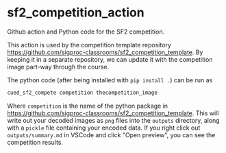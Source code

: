# sf2_competition_action

Github action and Python code for the SF2 competition.

This action is used by the competition template repository https://github.com/sigproc-classrooms/sf2_competition_template.
By keeping it in a separate repository, we can update it with the competition image part-way through the course.

The python code (after being installed with `pip install .`) can be run as
```bash
cued_sf2_compete competition thecompetition_image
```
Where `competition` is the name of the python package in https://github.com/sigproc-classrooms/sf2_competition_template.
This will write out your decoded images as `png` files into the `outputs` directory, along with a `pickle` file containing your encoded data.
If you right click out `outputs/summary.md` in VSCode and click "Open preview", you can see the competition results.
